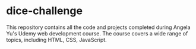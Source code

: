# dice-challenge
This repository contains all the code and projects completed during Angela Yu's Udemy web development course. The course covers a wide range of topics, including HTML, CSS, JavaScript.
